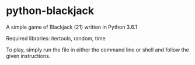 # python-blackjack
A simple game of Blackjack (21) written in Python 3.6.1

Required libraries: itertools, random, time

To play, simply run the file in either the command line or shell and follow the given instructions.
